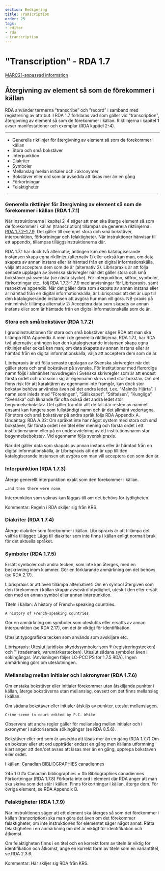 ```yaml
---
section: Redigering
title: Transcription
order: 25
tags:
- editor
- rda
- transcription
---
```


# "Transcription" - RDA 1.7

[MARC21-anpassad information](http://www.kb.se/rdakatalogisering/Anvisningar/Allmanna-anvisningar/Atergivning-av-element/)

## Återgivning av element så som de förekommer i källan

RDA använder termerna ”transcribe” och ”record” i samband med registrering av attribut. I RDA 1.7 förklaras vad som gäller vid "transcription", återgivning av element så som de förekommer i källan. Riktlinjerna i kapitel 1 avser manifestationer och exemplar (RDA kapitel 2-4).

---
* Generella riktlinjer för återgivning av element så som de förekommer i källan
* Stora och små bokstäver 
* Interpunktion 
* Diakriter 
* Symboler 
* Mellanslag mellan initialer och i akronymer 
* Bokstäver eller ord som är avsedda att läsas mer än en gång 
* Förkortningar 
* Felaktigheter
---
### Generella riktlinjer för återgivning av element så som de förekommer i källan (RDA 1.7.1)
När instruktionerna i kapitel 2-4 säger att man ska återge element så som de förekommer i källan (transcription) tillämpas de generella riktlinjerna i [RDA 1.7.2–1.7.9](http://access.rdatoolkit.org/1.7.2.html). Det gäller till exempel stora och små bokstäver, interpunktion, förkortningar och felaktigheter. När instruktioner hänvisar till ett appendix, tillämpas tilläggsinstruktionerna där.

RDA 1.7.1 har dock två alternativ; antingen kan den katalogiserande instansen skapa egna riktlinjer (alternativ 1) eller också kan man, om data skapats av annan instans eller är hämtad från en digital informationskälla, välja att acceptera dem som de är (alternativ 2).
Librispraxis är att följa senaste upplagan av Svenska skrivregler när det gäller stora och små bokstäver på svenska (se nästa stycke). För interpunktion, siffror, symboler, förkortningar etc., följ RDA 1.7.3–1.7.9 med anvisningar för Librispraxis, samt respektive appendix.
När det gäller data som skapats av annan instans eller är hämtad från en digital informationskälla, är Librispraxis att det är upp till den katalogiserande instansen att avgöra hur man vill göra.
NB-praxis på miniminivå: tillämpa alternativ 2: Acceptera data som skapats av annan instans eller som är hämtade från en digital informationskälla som de är.

### Stora och små bokstäver (RDA 1.7.2)
I grundinstruktionen för stora och små bokstäver säger RDA att man ska tillämpa RDA Appendix A men i de generella riktlinjerna, RDA 1.7.1, har RDA två alternativ; antingen kan den katalogiserande instansen skapa egna riktlinjer eller också kan man, om data skapats av annan instans eller är hämtad från en digital informationskälla, välja att acceptera dem som de är. 

Librispraxis är att följa senaste upplagan av Svenska skrivregler när det gäller stora och små bokstäver på svenska. För institutioner med flerordiga namn följs i allmänhet huvudregeln i Svenska skrivregler som är att endast första ordet och ord som i sig är egennamn skrivs med stor bokstav. Om det finns risk för att karaktären av egennamn inte framgår, kan dock stor bokstav behöva användas även på det andra ledet, t.ex. ”Malmös Hjärta”. I namn som inleds med ”Föreningen”, ”Sällskapet”, ”Stiftelsen”, ”Kungliga”, ”Svenska” och liknande får ofta också det andra ledet stor begynnelsebokstav. Det gäller framför allt de fall där resten av namnet ensamt kan fungera som fullständigt namn och är det allmänt vedertagna. 
För stora och små bokstäver på andra språk följs RDA Appendix A. Undantag: RDA A.32: Om språket inte har något system med stora och små bokstäver, får första ordet i en titel eller mening och första ordet i ett institutionsnamn eller på en underavdelning av ett institutionsnamn stor begynnelsebokstav. Vid egennamn följs svensk praxis.

När det gäller data som skapats av annan instans eller är hämtad från en digital informationskälla, är Librispraxis att det är upp till den katalogiserande instansen att avgöra om man vill acceptera den som den är. 

### Interpunktion (RDA 1.7.3)
Återge generellt interpunktion exakt som den förekommer i källan.

`…and then there were none`

Interpunktion som saknas kan läggas till om det behövs för tydligheten.

Kommentar: Regeln i RDA skiljer sig från KRS.

### Diakriter (RDA 1.7.4)
Återge diakriter som förekommer i källan. 
Librispraxis är att tillämpa det valfria tillägget: Lägg till diakriter som inte finns i källan enligt normalt bruk för det aktuella språket.

### Symboler (RDA 1.7.5)
Ersätt symboler och andra tecken, som inte kan återges, med en beskrivning inom klammer. Gör en förklarande anmärkning om det behövs (se RDA 2.17).

Librispraxis är att även tillämpa alternativet: Om en symbol återgiven som den förekommer i källan skapar avsevärd otydlighet, uteslut den eller ersätt den med en annan symbol eller annan interpunktion.


Titeln i källan: A history of French=speaking countries.

`A history of French-speaking countries`

Gör en anmärkning om symboler som uteslutits eller ersatts av annan interpunktion (se RDA 2.17), om det är viktigt för identifikation.

Uteslut typografiska tecken som används som avskiljare etc.

Librispraxis: Uteslut juridiska skyddssymboler som ® (registreringstecken) och ™ (trademark, varumärkestecken). Uteslut sådana symboler även i sökingångar. (Anvisningen följer LC-PCC PS for 1.7.5 RDA). Ingen anmärkning görs om uteslutningen.

### Mellanslag mellan initialer och i akronymer (RDA 1.7.6)
Om enstaka bokstäver eller initialer förekommer utan åtskiljande punkter i källan, återge bokstäverna utan mellanslag, oavsett om det finns mellanslag i källan.

Om sådana bokstäver eller initialer åtskiljs av punkter, uteslut mellanslagen.

`Crime scene to court edited by P.C. White`

Observera att andra regler gäller för mellanslag mellan initialer och i akronymer i auktoriserade sökingångar (se RDA 8.5.6).

Bokstäver eller ord som är avsedda att läsas mer än en gång (RDA 1.7.7)
Om en bokstav eller ett ord uppträder endast en gång men källans utformning klart anger att den/det avses att läsas mer än en gång, upprepa bokstaven eller ordet. 

I källan: Canadian BIBLIOGRAPHIES canadiennes

245	1	0	#a Canadian bibliographies = #b Bibliographies canadiennes
Förkortningar (RDA 1.7.8)
Förkorta inte ord i element där RDA anger att man ska skriva som det står i källan. Finns förkortningar i källan, återge dem. 
För övriga element, se RDA Appendix B.

### Felaktigheter (RDA 1.7.9)
När instruktionen säger att ett element ska återges så som det förekommer i källan (transcription) ska man göra det även om det förekommer felaktigheter, om inte instruktionen för elementet säger något annat. Rätta felaktigheten i en anmärkning om det är viktigt för identifikation och åtkomst.

Om felaktigheten finns i en titel och en korrekt form av titeln är viktig för identifikation och åtkomst, ange en korrekt form av titeln som en varianttitel, se RDA 2.3.6.

Kommentar: Här skiljer sig RDA från KRS.  
